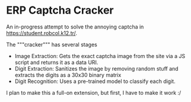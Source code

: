 # ERP Captcha Cracker
An in-progress attempt to solve the annoying captcha in https://student.robcol.k12.tr/.

The """cracker""" has several stages
- Image Extraction: Gets the exact captcha image from the site via a JS script and returns it as a data URI.
- Digit Extraction: Sanitizes the image by removing random stuff and extracts the digits as a 30x30 binary matrix
- Digit Recognition: Uses a pre-trained model to classify each digit.

I plan to make this a full-on extension, but first, I have to make it work :/

